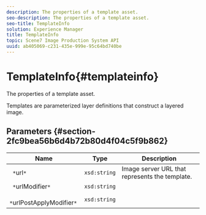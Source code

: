 ```yaml
---
description: The properties of a template asset.
seo-description: The properties of a template asset.
seo-title: TemplateInfo
solution: Experience Manager
title: TemplateInfo
topic: Scene7 Image Production System API
uuid: ab405069-c231-435e-999e-95c64bd740be
---
```


# TemplateInfo{#templateinfo}

The properties of a template asset.

 Templates are parameterized layer definitions that construct a layered image. 

## Parameters {#section-2fc9bea56b6d4b72b80d4f04c5f9b862}

|  Name  | Type  | Description  |
|---|---|---|
|  ` *`url`*`  | `xsd:string`  | Image server URL that represents the template.  |
|  ` *`urlModifier`*`  | `xsd:string`  | |
|  ` *`urlPostApplyModifier`*`  | `xsd:string`  | |

